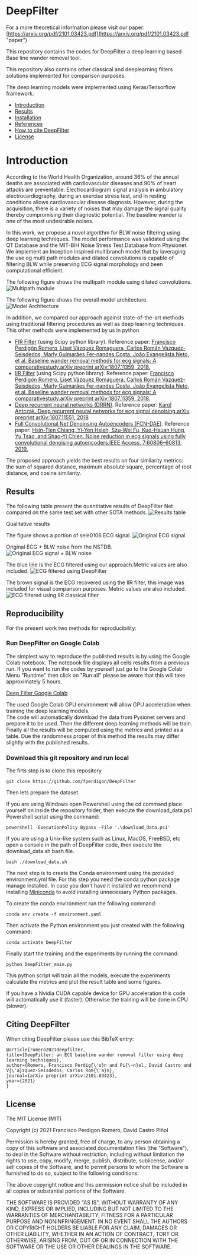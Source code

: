 # DeepFilter
For a more theoretical information please visit our paper: [https://arxiv.org/pdf/2101.03423.pdf](https://arxiv.org/pdf/2101.03423.pdf "paper") 

This repository contains the codes for DeepFilter a deep learning based Base line wander removal tool.

This repository also contains other classical and deeplearning filters solutions implemented for comparison purposes.

The deep learning models were implemented using Keras/Tensorflow framework.

- [Introduction](#introduction)
- [Results](#results)
- [Installation](#installation)
- [References](#references)
- [How to cite DeepFilter](#citing-deepfilter)
- [License](#license)

# Introduction

According to the World Health Organization, around 36% of the annual deaths are associated with cardiovascular 
diseases and 90% of heart attacks are preventable. Electrocardiogram signal analysis in ambulatory electrocardiography, 
during an exercise stress test, and in resting conditions allows cardiovascular disease diagnosis. 
However, during the acquisition, there is a variety of noises that may damage the signal quality thereby compromising 
their diagnostic potential. The baseline wander is one of the most undesirable noises.
 
In this work, we propose a novel algorithm for BLW noise filtering using deep learning techniques. The model performance 
was validated using the QT Database and the MIT-BIH Noise Stress Test Database from Physionet. We implement an Inception 
inspired multibranch model that by laveraging the use og multi path modules and dilated convolutions is capable of 
filtering BLW while preserving ECG signal morphology and been computational efficient.  

The following figure shows the multipath module using dilated convolutions. 
![Multipath module](ReadmeImg/fig_filter_layer.png "Multipath module")

The following figure shows the overall model architecture.
![Model Architecture](ReadmeImg/fig_prop_arch.png "Model Architecture")

In addition, we compared our approach against state-of-the-art methods using traditional filtering procedures as well as deep learning techniques.
This other methods were implemented by us in python 
* [FIR Filter](https://github.com/fperdigon/DeepFilter/blob/master/digitalFilters/dfilters.py#L17) (using Scipy python library). Reference paper: [Francisco Perdigón Romero, Liset Vázquez Romaguera, Carlos Román Vázquez-Seisdedos, Marly Guimarães Fer-nandes Costa, João Evangelista Neto, et al.  Baseline wander removal methods for ecg signals: A comparativestudy.arXiv preprint arXiv:1807.11359, 2018.](https://arxiv.org/pdf/1807.11359.pdf)
* [IIR Filter](https://github.com/fperdigon/DeepFilter/blob/master/digitalFilters/dfilters.py#L100) (using Scipy python library). Reference paper: [Francisco Perdigón Romero, Liset Vázquez Romaguera, Carlos Román Vázquez-Seisdedos, Marly Guimarães Fer-nandes Costa, João Evangelista Neto, et al.  Baseline wander removal methods for ecg signals: A comparativestudy.arXiv preprint arXiv:1807.11359, 2018.](https://arxiv.org/pdf/1807.11359.pdf)
* [Deep recurrent neural networks (DRRN)](https://github.com/fperdigon/DeepFilter/blob/master/deepFilter/dl_models.py#L511). Reference paper: [Karol Antczak. Deep recurrent neural networks for ecg signal denoising.arXiv preprint arXiv:1807.11551, 2018](https://arxiv.org/pdf/1807.11551.pdf)
* [Full Convolutional Net Denoinsing Autoencoders (FCN-DAE)](https://github.com/fperdigon/DeepFilter/blob/master/deepFilter/dl_models.py#L386). Reference paper: [Hsin-Tien Chiang, Yi-Yen Hsieh, Szu-Wei Fu, Kuo-Hsuan Hung, Yu Tsao, and Shao-Yi Chien. Noise reduction in ecg signals using fully convolutional denoising autoencoders.IEEE Access, 7:60806–60813, 2019.](https://ieeexplore.ieee.org/stamp/stamp.jsp?tp=&arnumber=8693790)

The proposed approach yields the best results on four similarity metrics: the sum of squared distance, maximum absolute square, percentage of root distance, and cosine 
similarity.

## Results

The following table present the quantitative results of DeepFilter Net compared on the same test set with other SOTA 
methods.
![Results table](ReadmeImg/results_table.png "Results table")

Qualitative results

The figure shows a portion of sele0106 ECG signal.
![Original ECG signal](ReadmeImg/fig_sele0106_orig.png "Original ECG signal")

Original ECG + BLW noise from the NSTDB.
![Original ECG signal + BLW noise](ReadmeImg/fig_sele0106_orig+blw.png "Original ECG signal + BLW noise")

The blue line is the ECG filtered using our approach.Metric values are also included.
![ECG filtered using DeepFilter](ReadmeImg/fig_sele0106_dl_filter.png "ECG filtered using DeepFilter")

The brown signal is the ECG recovered using the IIR filter, this image was included for visual comparison purposes. Metric values are also included.
![ECG filtered using IIR classical filter](ReadmeImg/fig_sele0106_iir_filter.png "ECG filtered using IIR classical filter")


## Reproducibility

For the present work two methods for reproducibility:

### Run DeepFilter on Google Colab

The simplest way to reproduce the published results is by using the Google Colab notebook. The notebook file displays 
all cells results from a previous run. If you want to run the codes by yourself just go to the Google Colab Menu 
"Runtime" then click on "Run all" please be aware that this will take approximately 5 hours.

[Deep Filter Google Colab](https://colab.research.google.com/drive/1S1HjkQnrA0EbEDJFr0D-6DAt62RCcP5_?usp=sharing)

The used Google Colab GPU environment will allow GPU acceleration when training the deep learning models.     
The code will automatically download the data from Pysionet servers and prepare it to be used. Then the different deep 
learning methods will be train. Finally all the results will be computed using the metrics and printed as a table. Due 
the randomness proper of this method the results may differ slightly with the published results.
  
  
### Download this git repository and run local
The firts step is to clone this repository
 
~~~
git clone https://github.com/fperdigon/DeepFilter
~~~

Then lets prepare the dataset.

If you are using Windows open Powershell using the cd command place yourself on  inside the repository folder, then 
execute the download_data.ps1 Powershell script using the command:

~~~
powershell -ExecutionPolicy Bypass -File '.\download_data.ps1'
~~~

If you are using a Unix-like system such as Linux, MacOS, FreeBSD, etc open a console in the path of DeepFilter code, 
then execute the download_data.sh bash file. 

~~~
bash ./download_data.sh
~~~

The next step is to create the Conda environment using the provided environment.yml file. For this step you need the 
conda python package manage installed. In case you don't have it installed we recommend installing 
[Miniconda](https://docs.conda.io/projects/conda/en/latest/user-guide/install/) to avoid installing unnecessary Python 
packages. 

To create the conda environment run the following command:
~~~
conda env create -f environment.yaml
~~~

Then activate the Python environment you just created with the following command:

~~~
conda activate DeepFilter
~~~

Finally start the training and the experiments by running the command:

~~~
python DeepFilter_main.py
~~~

This python script will train all the models, execute the experiments calculate the metrics and plot the result table 
and some figures.

If you have a Nvidia CUDA capable device for GPU acceleration this code will automatically use it (faster). Otherwise the 
training will be done in CPU (slower).   

## Citing DeepFilter

When citing DeepFilter please use this BibTeX entry:
   
    @article{romero2021deepfilter,
    title={DeepFilter: an ECG baseline wander removal filter using deep learning techniques},
    author={Romero, Francisco Perdig{\'o}n and Pi{\~n}ol, David Castro and V{\'a}zquez-Seisdedos, Carlos Rom{\'a}n},
    journal={arXiv preprint arXiv:2101.03423},
    year={2021}
    }
    
## License

The MIT License (MIT)

Copyright (c) 2021 Francisco Perdigon Romero, David Castro Piñol

Permission is hereby granted, free of charge, to any person obtaining a copy
of this software and associated documentation files (the "Software"), to deal
in the Software without restriction, including without limitation the rights
to use, copy, modify, merge, publish, distribute, sublicense, and/or sell
copies of the Software, and to permit persons to whom the Software is
furnished to do so, subject to the following conditions:

The above copyright notice and this permission notice shall be included in all
copies or substantial portions of the Software.

THE SOFTWARE IS PROVIDED "AS IS", WITHOUT WARRANTY OF ANY KIND, EXPRESS OR
IMPLIED, INCLUDING BUT NOT LIMITED TO THE WARRANTIES OF MERCHANTABILITY,
FITNESS FOR A PARTICULAR PURPOSE AND NONINFRINGEMENT. IN NO EVENT SHALL THE
AUTHORS OR COPYRIGHT HOLDERS BE LIABLE FOR ANY CLAIM, DAMAGES OR OTHER
LIABILITY, WHETHER IN AN ACTION OF CONTRACT, TORT OR OTHERWISE, ARISING FROM,
OUT OF OR IN CONNECTION WITH THE SOFTWARE OR THE USE OR OTHER DEALINGS IN THE
SOFTWARE.
